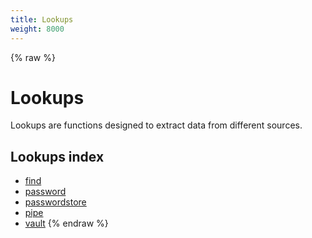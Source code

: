 ```yaml
---
title: Lookups
weight: 8000
---
```


{% raw %}
# Lookups

Lookups are functions designed to extract data from different sources.

## Lookups index

- [find](./lookup_find.html)
- [password](./lookup_password.html)
- [passwordstore](./lookup_passwordstore.html)
- [pipe](./lookup_pipe.html)
- [vault](./lookup_vault.html)
{% endraw %}